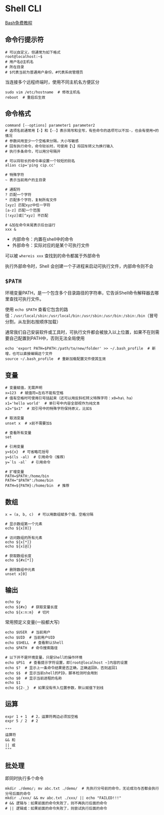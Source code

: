# Shell CLI

[Bash免费教程](https://wangdoc.com/bash/intro.html)

## 命令行提示符

```shell
# 可以自定义，但通常为如下格式
root@localhost:~$
# 用户名@主机名
# 所在目录
# $代表当前为普通用户身份，#代表系统管理员
```

当连接多个远程终端时，使用不同主机名方便区分

```shell
sudo vim /etc/hostname  # 修改主机名
reboot  # 重启后生效
```

## 命令格式

```shell
command [--options] parameter1 parameter2
# 选项名前通常用【-】和【--】表示简写和全写，有些命令的选项可以不加-，也会有使用+的情况
# 参数间用至少一个空格来分隔，大小写敏感
# 回车执行命令，命令较长时，可使用【\】将回车转义为换行输入
# 执行多条命令，可以用分号隔开

# 可以将较长的命令串设置一个较短的别名
alias cip='ping cip.cc'

# 特殊字符
~ 表示当前用户的主目录

# 通配符
? 匹配一个字符
* 匹配多个字符，复制所有文件
[xyz] 匹配xyz中任一字符
[a-z] 匹配一个范围
[!xyz]或[^xyz] 不匹配

# &加在命令末尾表示后台运行
xxx &
```

- 内部命令：内置在shell中的命令
- 外部命令：实际对应的是某个可执行文件

可以被 `whereis xxx` 查找到的命令都属于外部命令

执行外部命令时，Shell 会创建一个子进程来启动可执行文件，内部命令则不会

## `$PATH`

环境变量PATH，是一个包含多个目录路径的字符串，它告诉Shell命令解释器去哪里查找可执行文件。

使用 `echo $PATH` 查看它包含的路径：`/usr/local/sbin:/usr/local/bin:/usr/sbin:/usr/bin:/sbin:/bin`（冒号分割，从左到右按顺序加载）

通常我们自己安装软件或工具时，可执行文件都会被放入以上位置，如果不在则需要自己配置到PATH中，否则无法全局使用

```shell
echo 'export PATH=$PATH:/path/to/new/folder' >> ~/.bash_profile  # 新增，也可以直接编辑这个文件
source ~/.bash_profile  # 重新加载配置文件使其生效
```

## 变量

```shell
# 变量赋值，无需声明
x=123  # 赋值符=左右不能有空格
# 值有空格时可使用引号括起来（还可以用反斜杠转义特殊字符：x0=ha\ ha）
x1='hello world'  # 单引号中内容全部视作为纯文本
x2="$x1"  # 双引号中的特殊字符保持原义，比如$

# 取消变量
unset x  # x前不需要加$

# 查看所有变量
set

# 引用变量
y=${x}  # 可省略花括号
y=$(ls -al)  # 引用命令（推荐）
y=`ls -al`  # 引用命令

# 扩增变量
PATH=$PATH:/home/bin
PATH="$PATH":/home/bin
PATH=${PATH}:/home/bin  # 推荐
```

## 数组

```shell
x = (a, b, c)  # 可以用数组赋多个值，空格分隔

# 显示数组第一个元素
echo ${x[0]}

# 访问数组的所有元素
echo ${x[*]}
echo ${x[@]}

# 获取数组长度
echo ${#x[*]}

# 删除数组中元素
unset x[0]
```

## 输出

```shell
echo $y
echo ${#x}  # 获取变量长度
echo ${x:n:m}  # 切片
```

常用预定义变量(一般都大写)

```shell
echo $USER  # 当前用户
echo $UID  # 当前用户UID
echo $SHELL  # 查看默认Shell
echo $PATH  # 命令搜索路径

# 以下并不是环境变量，只是Shell的操作环境
echo $PS1  # 查看提示字符设置，即[root@localhost ~]内容的设置
echo $?  # 显示上一条命令结果是否正确，正确返回0，否则返回1
echo $$  # 显示当前shell的PID，脚本检测时会用到
echo $0  # 显示当前进程的名称
echo $1
echo ${2-_}  # 如果没有传入位置参数，默认赋值下划线
```

## 运算

```shell
expr 1 + 1  # 2，运算符两边必须加空格
expr 5 / 2  # 2

"""
运算符
&& 和
|| 或
"""
```

## 批处理

即同时执行多个命令

```shell
mkdir ./demo/; mv abc.txt ./demo/  # 先执行分号前的命令，无论成功与否都会执行分号后面的命令
mkdir ./xxx/ && mv abc.txt ./xxx/ || echo "FAILED!!!"
# && 逻辑与：如果前面的命令失败了，则不再执行后面的命令
# || 逻辑或：如果前面的命令失败了，则尝试执行后面的命令
```
